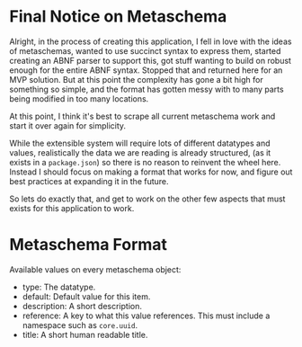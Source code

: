# Final Notice on Metaschema

Alright, in the process of creating this application, I fell in love with the ideas of metaschemas, wanted to use succinct syntax to express them, started creating an ABNF parser to support this, got stuff wanting to build on robust enough for the entire ABNF syntax. Stopped that and returned here for an MVP solution. But at this point the complexity has gone a bit high for something so simple, and the format has gotten messy with to many parts being modified in too many locations.

At this point, I think it's best to scrape all current metaschema work and start it over again for simplicity.

While the extensible system will require lots of different datatypes and values, realistically the data we are reading is already structured, (as it exists in a `package.json`) so there is no reason to reinvent the wheel here. Instead I should focus on making a format that works for now, and figure out best practices at expanding it in the future.

So lets do exactly that, and get to work on the other few aspects that must exists for this application to work.

# Metaschema Format

Available values on every metaschema object:

- type: The datatype.
- default: Default value for this item.
- description: A short description.
- reference: A key to what this value references. This must include a namespace such as `core.uuid`.
- title: A short human readable title.
